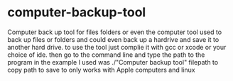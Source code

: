 # computer-backup-tool
Computer back up tool for files folders or even the computer 
tool used to back up files or folders and could even back up a hardrive and save it to another hard drive.
to use the tool just complie it with gcc or xcode or your choice of ide. 
then go to the command line and type the path to the program in the example I used was  ./"Computer backup tool"  filepath to copy path to save to 
only works with Apple computers and linux
